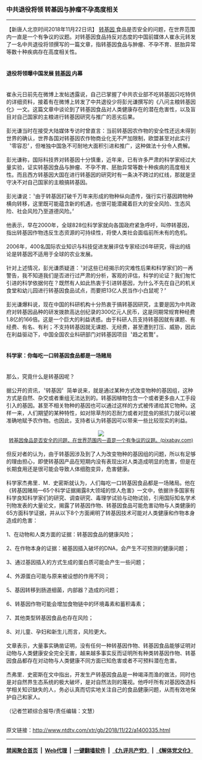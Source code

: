 ### 中共退役将领 转基因与肿瘤不孕高度相关
------------------------

<div class="wysiwyg">
 【新唐人北京时间2018年11月22日讯】
 <a href="http://www.ntdtv.com/xtr/gb/articlelistbytag_转基因.html" target="_blank">
  转基因
 </a>
 食品是否安全的问题，在世界范围内一直是一个有争议的议题。对转基因食品持反对态度的中国前媒体人崔永元转发了一名中共退役将领撰写的一篇文章，指转基因食品与肿瘤、不孕不育、胚胎异常等数十种疾病存在高度相关性。
 <br/>
 <br/>
 <h4>
  退役将领曝中国发展
  <a href="http://www.ntdtv.com/xtr/gb/articlelistbytag_转基因.html" target="_blank">
   转基因
  </a>
  内幕
 </h4>
 <br/>
 崔永元日前先在微博上发帖透露说，自己已掌握了中共农业部不吃转基因只吃特供的详细资料，接着有在微博上转发了中共退役少将彭光谦撰写的《八问主粮转基因化》一文。这篇文章中谈论到了转基因食品对人类健康存在的潜在危害性，以及盲目对自己国家的主粮进行转基因研究与推广的恶劣后果。
 <br/>
 <br/>
 彭光谦当时在接受大陆媒体专访时曾直言：当前转基因农作物的安全性还远未得到世界的确认，世界各国对转基因农作物商业化无不严加限制，欧盟甚至对此实行〝零容忍〞，但唯独中国急不可耐地大面积引进和推广，这种做法十分令人费解。
 <br/>
 <br/>
 彭光谦称，国际科技界对转基因十分慎重，近年来，已有许多严肃的科学家经过大量实验，证实转基因食品与肿瘤、不孕不育、胚胎异常等数十种疾病的高度相关性。而且西方转基因大国在进行转基因的研究时有一条决不跨过的红线，那就是坚守决不对自己国家的主粮搞转基因。
 <br/>
 <br/>
 彭光谦说：〝由于转基因打破千万年来形成的物种纵向遗传，强行实行基因跨物种横向转移，这里既可能蕴含新的机遇，也很可能潜藏着巨大的安全风险、生态风险、社会风险乃至道德风险。〞
 <br/>
 <br/>
 他表示，早在2000年，全球828位科学家就向各国政府紧急呼吁，叫停转基因，指出转基因作物违反生态资源的可持续性，将使人类社会面临前所未有的危机。
 <br/>
 <br/>
 2006年，400名国际农业知识与科技促进发展评估专家经过6年研究，得出的结论是转基因不适用于全球的农业发展。
 <br/>
 <br/>
 针对上述情况，彭光谦质疑道：〝对这些已经揭示的灾难性后果和科学家们的一再警告，我不知道我们是否进行过严肃的分析，客观的评估，科学的论证？我们匆忙引进的科学依据何在？既然有人如此热衷于引进转基因，为什么不先在自己的机关食堂和幼儿园进行转基因食品试点，而要把13亿人民当作小白鼠呢？〞
 <br/>
 <br/>
 彭光谦爆料说，现在中国的科研机构十分热衷于搞转基因研究，主要是因为中共政府对转基因品种的研发拨款高达创纪录的300亿元人民币，这是同期常规育种经费1.8亿的166倍。这是一个巨大的利益诱惑。由于科研人员支持转基因就有课题、有经费、有名、有利；不支持转基因就无课题、无经费，甚至遭到打压、威胁，因此在利益驱动下，中国全国农业科研部门对转基因项目〝趋之若鶩〞。
 <br/>
 <br/>
 <h4>
  科学家：你每吃一口转基因食品都是一场赌局
 </h4>
 <br/>
 那么，究竟什么是转基因呢？
 <br/>
 <br/>
 据公开的资讯，〝转基因〞简单说来，就是通过某种方式改变物种的基因组，这种方式是自然、杂交或者重组无法达到的。转基因植物包含一个或者更多由人工手段引入的基因。甚至不相关物种的基因也可以通过这样的方式被传递给其它物种。这样一来，人们期望的某种特性，如对除草剂的忍耐力或者对昆虫的抵抗力就可以被准确地赋予农作物。也因此，支持者认为转基因可以带来一些比较现实的利益。
 <br/>
 <center>
  <br/>
  <a href="http://imgs.ntdtv.com/pic/2018/11-22/p9138011a146385418.jpg" target="_blank">
   <img border="0" src="http://imgs.ntdtv.com/pic/2018/11-22/p9138011a146385418-ss.jpg"/>
   <br/>
   <font size="-1">
    转基因食品是否安全的问题，在世界范围内一直是一个有争议的议题。(pixabay.com)
   </font>
  </a>
  <br/>
 </center>
 <br/>
 但反对者的认为，由于转基因涉及到了人为改变物种的基因组的问题，所以有足够的理由担心，即使转基因产品在短期内没有表现出对人类造成明显的危害，但是在长期食用还是很可能会导致人体细胞变异，危害健康。
 <br/>
 <br/>
 科学家杰弗里．M．史密斯就认为，人们每吃一口转基因食品都是一场赌局。他在《转基因赌局—65个科学证据揭露8大领域的惊人危害》一文中，依据许多国家有科学良知科学家们的研究、调查研究、毒理学试验与动物试验，引用国际知名学术刊物发表的大量论文，揭露了转基因作物、转基因食品可能危害动物与人类健康的65方面科学证据，并从以下8个方面阐明了转基因技术可能对人类健康和作物本身造成的危害：
 <br/>
 <br/>
 1、在动物和人类方面的证据：转基因食品的健康风险；
 <br/>
 <br/>
 2、在作物本身的证据：被基因插入破坏的DNA，会产生不可预测的健康问题；
 <br/>
 <br/>
 3、通过基因插入的方式生成的蛋白质可能会产生一些问题；
 <br/>
 <br/>
 4、外源蛋白可能与原来被设想的作用不同；
 <br/>
 <br/>
 5、基因转移到肠道细菌，内部器？造成的问题；
 <br/>
 <br/>
 6、转基因作物可能会增加食物链中的环境毒素和蓄积毒素；
 <br/>
 <br/>
 7、其他类型转基因食品也存在风险；
 <br/>
 <br/>
 8、对儿童、孕妇和新生儿而言，风险更大。
 <br/>
 <br/>
 文章表示，大量事实确凿证明，没有任何一种转基因作物、转基因食品能够证明对动物与人类健康安全完全无害，越来越多事实反而证明所有种类转基因作物、转基因食品都存在对动物与人类健康不同方面已知危害或者不可预料潜在危害。
 <br/>
 <br/>
 杰弗里．史密斯在文中指出，开发生产转基因食品是一种竭泽而渔的做法，同时也是对自然界生态系统的极大破坏，是对自然法则的蔑视。他呼吁所有对基因改造科学相关知识缺失的人，务必认真而切实地关注自己的食品健康问题，从而有效地保护自己和家人。
 <br/>
 <br/>
 （记者竺颖综合报导/责任编辑：文慧）
</div>

<br/>原文链接：http://www.ntdtv.com/xtr/gb/2018/11/22/a1400335.html


------------------------
#### [禁闻聚合首页](https://github.com/gfw-breaker/banned-news/blob/master/README.md) &nbsp;|&nbsp; [Web代理](https://github.com/gfw-breaker/open-proxy/blob/master/README.md) &nbsp;|&nbsp; [一键翻墙软件](https://github.com/gfw-breaker/nogfw/blob/master/README.md) &nbsp;|&nbsp; [《九评共产党》](https://github.com/gfw-breaker/9ping.md/blob/master/README.md#九评之一评共产党是什么) &nbsp;|&nbsp; [《解体党文化》](https://github.com/gfw-breaker/jtdwh.md/blob/master/README.md#绪论)